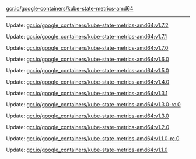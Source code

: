 [gcr.io/google-containers/kube-state-metrics-amd64](https://hub.docker.com/r/cruse/kube-state-metrics-amd64/tags/) 

----
Update: [gcr.io/google_containers/kube-state-metrics-amd64:v1.7.2](https://hub.docker.com/r/cruse/kube-state-metrics-amd64/tags/)

Update: [gcr.io/google_containers/kube-state-metrics-amd64:v1.7.1](https://hub.docker.com/r/cruse/kube-state-metrics-amd64/tags/)

Update: [gcr.io/google_containers/kube-state-metrics-amd64:v1.7.0](https://hub.docker.com/r/cruse/kube-state-metrics-amd64/tags/)

Update: [gcr.io/google_containers/kube-state-metrics-amd64:v1.6.0](https://hub.docker.com/r/cruse/kube-state-metrics-amd64/tags/)

Update: [gcr.io/google_containers/kube-state-metrics-amd64:v1.5.0](https://hub.docker.com/r/cruse/kube-state-metrics-amd64/tags/)

Update: [gcr.io/google_containers/kube-state-metrics-amd64:v1.4.0](https://hub.docker.com/r/cruse/kube-state-metrics-amd64/tags/)

Update: [gcr.io/google_containers/kube-state-metrics-amd64:v1.3.1](https://hub.docker.com/r/cruse/kube-state-metrics-amd64/tags/)

Update: [gcr.io/google_containers/kube-state-metrics-amd64:v1.3.0-rc.0](https://hub.docker.com/r/cruse/kube-state-metrics-amd64/tags/)

Update: [gcr.io/google_containers/kube-state-metrics-amd64:v1.3.0](https://hub.docker.com/r/cruse/kube-state-metrics-amd64/tags/)

Update: [gcr.io/google_containers/kube-state-metrics-amd64:v1.2.0](https://hub.docker.com/r/cruse/kube-state-metrics-amd64/tags/)

Update: [gcr.io/google_containers/kube-state-metrics-amd64:v1.1.0-rc.0](https://hub.docker.com/r/cruse/kube-state-metrics-amd64/tags/)

Update: [gcr.io/google_containers/kube-state-metrics-amd64:v1.1.0](https://hub.docker.com/r/cruse/kube-state-metrics-amd64/tags/)

